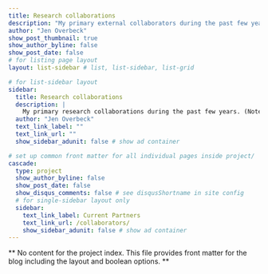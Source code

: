 ```yaml
---
title: Research collaborations
description: "My primary external collaborators during the past few years."
author: "Jen Overbeck"
show_post_thumbnail: true
show_author_byline: false
show_post_date: false
# for listing page layout
layout: list-sidebar # list, list-sidebar, list-grid

# for list-sidebar layout
sidebar: 
  title: Research collaborations
  description: |
    My primary research collaborations during the past few years. (Note, all my lab members are also collaborators; this page shows faculty and external colleagues.)
  author: "Jen Overbeck"
  text_link_label: ""
  text_link_url: ""
  show_sidebar_adunit: false # show ad container

# set up common front matter for all individual pages inside project/
cascade:    
  type: project
  show_author_byline: false
  show_post_date: false
  show_disqus_comments: false # see disqusShortname in site config
  # for single-sidebar layout only
  sidebar:
    text_link_label: Current Partners
    text_link_url: /collaborators/
    show_sidebar_adunit: false # show ad container
---
```


** No content for the project index. This file provides front matter for the blog including the layout and boolean options. **
